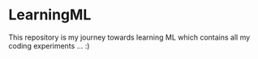 # LearningML

This repository is my journey towards learning ML which contains all my coding experiments ... :)
